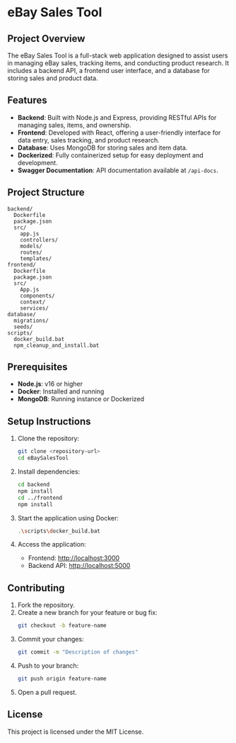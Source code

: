 # eBay Sales Tool

## Project Overview
The eBay Sales Tool is a full-stack web application designed to assist users in managing eBay sales, tracking items, and conducting product research. It includes a backend API, a frontend user interface, and a database for storing sales and product data.

## Features
- **Backend**: Built with Node.js and Express, providing RESTful APIs for managing sales, items, and ownership.
- **Frontend**: Developed with React, offering a user-friendly interface for data entry, sales tracking, and product research.
- **Database**: Uses MongoDB for storing sales and item data.
- **Dockerized**: Fully containerized setup for easy deployment and development.
- **Swagger Documentation**: API documentation available at `/api-docs`.

## Project Structure
```
backend/
  Dockerfile
  package.json
  src/
    app.js
    controllers/
    models/
    routes/
    templates/
frontend/
  Dockerfile
  package.json
  src/
    App.js
    components/
    context/
    services/
database/
  migrations/
  seeds/
scripts/
  docker_build.bat
  npm_cleanup_and_install.bat
```

## Prerequisites
- **Node.js**: v16 or higher
- **Docker**: Installed and running
- **MongoDB**: Running instance or Dockerized

## Setup Instructions
1. Clone the repository:
   ```bash
   git clone <repository-url>
   cd eBaySalesTool
   ```

2. Install dependencies:
   ```bash
   cd backend
   npm install
   cd ../frontend
   npm install
   ```

3. Start the application using Docker:
   ```bash
   .\scripts\docker_build.bat
   ```

4. Access the application:
   - Frontend: [http://localhost:3000](http://localhost:3000)
   - Backend API: [http://localhost:5000](http://localhost:5000)

## Contributing
1. Fork the repository.
2. Create a new branch for your feature or bug fix:
   ```bash
   git checkout -b feature-name
   ```
3. Commit your changes:
   ```bash
   git commit -m "Description of changes"
   ```
4. Push to your branch:
   ```bash
   git push origin feature-name
   ```
5. Open a pull request.

## License
This project is licensed under the MIT License.